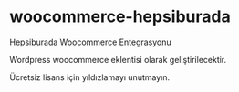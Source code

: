 # woocommerce-hepsiburada
 Hepsiburada Woocommerce Entegrasyonu

Wordpress woocommerce eklentisi olarak geliştirilecektir.

Ücretsiz lisans için yıldızlamayı unutmayın.